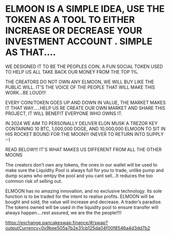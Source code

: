 # ELMOON IS A SIMPLE IDEA, USE THE TOKEN  AS A TOOL TO EITHER INCREASE OR DECREASE YOUR  INVESTMENT ACCOUNT . SIMPLE AS THAT....

WE DESIGNED IT TO BE THE PEOPLES COIN, A FUN SOCIAL TOKEN USED TO HELP US ALL TAKE BACK OUR MONEY FROM THE TOP 1%. 

THE CREATORS DO NOT OWN ANY ELMOON, WE WILL BUY LIKE THE PUBLIC WILL.
IT'S THE VOICE OF THE PEOPLE  THAT WILL MAKE THIS WORK...BE LOUD!!!

EVERY COIN/TOKEN GOES UP AND DOWN IN VALUE, THE MARKET MAKES IT THAT WAY.....HELP US RE CREATE OUR OWN MARKET AND SHARE THIS PROJECT, IT WILL BENEFIT EVERYONE WHO OWNS IT.

IN 2024 WE AIM TO PERSONALLY DELIVER ELON MUSK A TREZOR KEY CONTAINING 10 BTC, 1,000,000 DOGE, AND 10,000,000 ELMOON TO SIT IN HIS ROCKET BOUND FOR THE MOON!!! (NEVER TO RETURN INTO SUPPLY :-)

READ BELOW!!! IT'S WHAT MAKES US DIFFERENT FROM ALL THE OTHER MOONS 

The creators don’t own any tokens, the ones in our wallet will be used to make sure the Liquidity Pool is always full for you to trade, unlike pump and dump scams who emtpy the pool and you cant sell...It reduces the too common risk of selling out.   

ELMOON has no amazing innovation, and no exclusive technology. Its sole function is to be traded for the intent to realise profits.   ELMOON will be bought and sold, the value will increase and decrease. A trader’s paradise. The tokens owned will be used in the liquidity pool to ensure transfer will always happen....rest assured, we are the the people!!!!
 
https://exchange.pancakeswap.finance/#/swap?outputCurrency=0x9bee505a7b2e31cb125da04f00f8546a4d3dd7b2 
